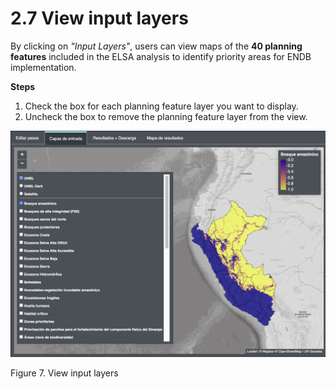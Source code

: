 # 2.7 View input layers

By clicking on *"Input Layers"*, users can view maps of the **40 planning features** included in the ELSA analysis to identify priority areas for ENDB implementation.

**Steps**

1.	Check the box for each planning feature layer you want to display. 
2.	Uncheck the box to remove the planning feature layer from the view.

![7pinput.png](images/7pinput.png)

Figure 7. View input layers
